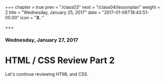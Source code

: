 +++
chapter = true
prev = "/class03"
next = "/class04/lessonplan"
weight = 2
title = "Wednesday, January 25, 2017"
date = "2017-01-06T18:43:51-05:00"
icon = "<b>X. </b>"

+++

### Wednesday, January 27, 2017

# HTML / CSS Review Part 2

Let's continue reviewing HTML and CSS.
